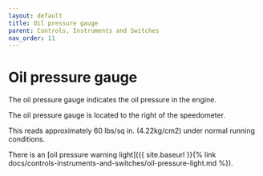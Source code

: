 ```yaml
---
layout: default
title: Oil pressure gauge
parent: Controls, Instruments and Switches
nav_order: 11
---
```


# Oil pressure gauge

The oil pressure gauge indicates the oil pressure in the engine.

The oil pressure gauge is located to the right of the speedometer.

This reads approximately 60 lbs/sq in. (4.22kg/cm2) under normal running conditions.

There is an [oil pressure warning light]({{ site.baseurl }}{% link docs/controls-instruments-and-switches/oil-pressure-light.md %}).